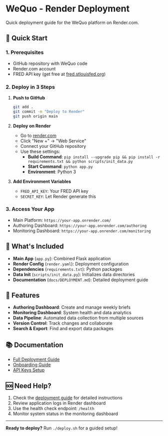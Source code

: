 # WeQuo - Render Deployment

Quick deployment guide for the WeQuo platform on Render.com.

## 🚀 Quick Start

### 1. Prerequisites

- GitHub repository with WeQuo code
- Render.com account
- FRED API key (get free at [fred.stlouisfed.org](https://fred.stlouisfed.org/docs/api/api_key.html))

### 2. Deploy in 3 Steps

1. **Push to GitHub**

   ```bash
   git add .
   git commit -m "Deploy to Render"
   git push origin main
   ```

2. **Deploy on Render**

   - Go to [render.com](https://render.com)
   - Click "New +" → "Web Service"
   - Connect your GitHub repository
   - Use these settings:
     - **Build Command**: `pip install --upgrade pip && pip install -r requirements.txt && python scripts/init_data.py`
     - **Start Command**: `python app.py`
     - **Environment**: Python 3

3. **Add Environment Variables**
   - `FRED_API_KEY`: Your FRED API key
   - `SECRET_KEY`: Let Render generate this

### 3. Access Your App

- Main Platform: `https://your-app.onrender.com/`
- Authoring Dashboard: `https://your-app.onrender.com/authoring`
- Monitoring Dashboard: `https://your-app.onrender.com/monitoring`

## 📁 What's Included

- **Main App** (`app.py`): Combined Flask application
- **Render Config** (`render.yaml`): Deployment configuration
- **Dependencies** (`requirements.txt`): Python packages
- **Data Init** (`scripts/init_data.py`): Initializes data directories
- **Documentation** (`docs/DEPLOYMENT.md`): Detailed deployment guide

## 🔧 Features

- **Authoring Dashboard**: Create and manage weekly briefs
- **Monitoring Dashboard**: System health and data analytics
- **Data Pipeline**: Automated data collection from multiple sources
- **Version Control**: Track changes and collaborate
- **Search & Export**: Find and export data packages

## 📚 Documentation

- [Full Deployment Guide](docs/DEPLOYMENT.md)
- [Onboarding Guide](docs/ONBOARDING.md)
- [API Keys Setup](docs/DEPLOYMENT.md#api-keys)

## 🆘 Need Help?

1. Check the [deployment guide](docs/DEPLOYMENT.md) for detailed instructions
2. Review application logs in Render dashboard
3. Use the health check endpoint: `/health`
4. Monitor system status in the monitoring dashboard

---

**Ready to deploy?** Run `./deploy.sh` for a guided setup!

